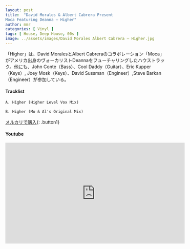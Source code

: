 ```yaml
---
layout: post
title:  "David Morales & Albert Cabrera Present 
Moca Featuring Deanna – Higher"
author: mmr
categories: [ Vinyl ]
tags: [ House, Deep House, 00s ]
image: ../assets/images/David Morales Albert Cabrera – Higher.jpg
---
```


「Higher」は、David MoralesとAlbert Cabreraのコラボレーション「Moca」がアメリカ出身のヴォーカリストDeannaをフューチャリングしたハウストラック。他にも、John Conte（Bass）、Cool Daddy（Guitar）、Eric Kupper（Keys）, Joey Mosk（Keys）、David Sussman（Engineer）,Steve Barkan（Engineer）が参加している。

#### Tracklist
```md
A. Higher (Higher Level Vox Mix)

B. Higher (Mo & Al's Original Mix)
```

[メルカリで購入](https://jp.mercari.com/item/m95084463187?afid=6142608987){: .button1}

#### Youtube
<iframe width="560" height="315" src="https://www.youtube.com/embed/d6HIoR1lTpU?si=NsgUEZHak5Z7-7PP" title="YouTube video player" frameborder="0" allow="accelerometer; autoplay; clipboard-write; encrypted-media; gyroscope; picture-in-picture; web-share" referrerpolicy="strict-origin-when-cross-origin" allowfullscreen></iframe>